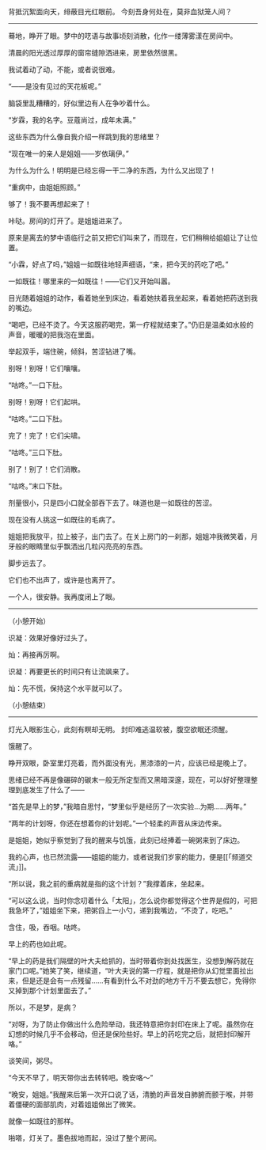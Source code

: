 背抵沉絮面向天，绯蔽目光红眼前。
今刻吾身何处在，莫非血狱笼人间？

---

蓦地，睁开了眼。梦中的呓语与故事顷刻消散，化作一缕薄雾漾在房间中。

清晨的阳光透过厚厚的窗帘缝隙洒进来，房里依然很黑。

我试着动了动，不能，或者说很难。

“――是没有见过的天花板呢。”

脑袋里乱糟糟的，好似里边有人在争吵着什么。

“岁霖，我的名字。豆蔻尚过，成年未满。”

这些东西为什么像自我介绍一样跳到我的思绪里？

“现在唯一的亲人是姐姐――岁依璃伊。”

为什么为什么！明明是已经忘得一干二净的东西，为什么又出现了！

“重病中，由姐姐照顾。”

够了！我不要再想起来了！

咔哒。房间的灯开了。是姐姐进来了。

原来是离去的梦中语临行之前又把它们叫来了，而现在，它们稍稍给姐姐让了让位置。

“小霖，好点了吗，”姐姐一如既往地轻声细语，“来，把今天的药吃了吧。”

一如既往！哪里来的一如既往！――它们又开始叫嚣。

目光随着姐姐的动作，看着她坐到床边，看着她扶着我坐起来，看着她把药送到我的嘴边。

“喝吧，已经不烫了。今天这服药喝完，第一疗程就结束了。”仍旧是温柔如水般的声音，暖暖的把我泡在里面。

举起双手，端住碗，倾斜，苦涩钻进了嘴。

别呀！别呀！它们嚷嚷。

“咕咚。”一口下肚。

别呀！别呀！它们起哄。

“咕咚。”二口下肚。

完了！完了！它们尖啸。

“咕咚。”三口下肚。

别了！别了！它们消散。

“咕咚。”末口下肚。

剂量很小，只是四小口就全部吞下去了。味道也是一如既往的苦涩。

现在没有人挑这一如既往的毛病了。

姐姐把我放平，拉上被子，出门去了。在关上房门的一刹那，姐姐冲我微笑着，月牙般的眼睛里似乎飘洒出几粒闪亮亮的东西。

脚步远去了。

它们也不出声了，或许是也离开了。

一个人，很安静。我再度闭上了眼。

---

（小憩开始）

识凝：效果好像好过头了。

灿：再接再厉啊。

识凝：再要更长的时间只有让流飒来了。

灿：先不慌，保持这个水平就可以了。

（小憩结束）

---

灯光入眼影生心，此刻有瞑却无明。
封印难逃温软被，腹空欲眠还须醒。

饿醒了。

睁开双眼，卧室里灯亮着，而外面没有光，黑漆漆的一片，应该已经是晚上了。

思绪已经不再是像碾碎的碳末一般无所定型而又黑暗深邃，现在，可以好好整理整理到底发生了什么了――

“首先是早上的梦，”我暗自思忖，“梦里似乎是经历了一次实验…为期……两年。”

“两年的计划呀，你还在想着你的计划呢。”一个轻柔的声音从床边传来。

是姐姐，她似乎察觉到了我的醒来与饥饿，此刻已经捧着一碗粥来到了床边。

我的心声，也已然流露――姐姐的能力，或者说我们岁家的能力，便是[[「频道交流」]]。

“所以说，我之前的重病就是指的这个计划？”我撑着床，坐起来。

“可以这么说，当时你念叨着什么「太阳」，怎么说你都觉得这个世界是假的，可把我急坏了，”姐姐坐下来，把粥舀上一小勺，递到我嘴边，“不烫了，吃吧。”

含住，吸，吞咽。咕咚。

早上的药也如此呢。

“早上的药是我们隔壁的叶大夫给抓的，当时带着你到处找医生，没想到解药就在家门口呢。”她笑了笑，继续道，“叶大夫说的第一疗程，就是把你从幻觉里面拉出来，但是还是会有一点残留……有看到什么不对劲的地方千万不要去想它，免得你又掉到那个计划里面去了。”

所以，不是梦，是病？

“对呀，为了防止你做出什么危险举动，我还特意把你封印在床上了呢。虽然你在幻想的时候几乎不会移动，但还是保险些好。早上的药吃完之后，就把封印解开咯。”

谈笑间，粥尽。

“今天不早了，明天带你出去转转吧。晚安咯～”

“晚安，姐姐。”我醒来后第一次开口说了话，清脆的声音发自肺腑而颤于喉，并带着僵硬的面部肌肉，对着姐姐做出了微笑。

就像一如既往的那样。

啪嗒，灯关了。墨色拔地而起，没过了整个房间。
